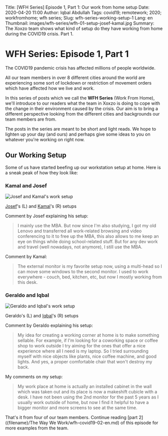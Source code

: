 Title: [WFH Series] Episode 1, Part 1: Our work from home setup
Date: 2020-04-20 11:00
Author: Iqbal Abdullah
Tags: covid19; remotework; 2020; workfromhome; wfh series;
Slug: wfh-series-working-setup-1
Lang: en
Thumbnail: images/wfh-series/wfh-01-setup-josef-kamal.jpg
Summary: The Xoxzo team shows what kind of setup do they have working from home during the COVID19 crisis. Part 1.

# WFH Series: Episode 1, Part 1

The COVID19 pandemic crisis has affected millions of people worldwide.

All our team members in over 8 different cities around the world are experiencing
some sort of lockdown or restriction of movement orders which have affected how
we live and work.

In this series of posts which we call the **WFH Series** (Work From Home), we'll introduce to our
readers what the team in Xoxzo is doing to cope with the change in their
environment caused by the crisis. Our aim is to bring a different perspective
looking from the different cities and backgrounds our team members are from.

The posts in the series are meant to be short and light reads. We hope to
lighten up your day (and ours) and perhaps give some ideas to you on whatever you're
working on right now.

## Our Working Setup

Some of us have started beefing up our workstation setup at home. Here is a
sneak peak of how they look like:

### Kamal and Josef

![Josef and Kamal's work setup]({filename}/images/wfh-series/wfh-01-setup-josef-kamal.jpg)

[Josef](/author/josef-monje.html)'s (L) and [Kamal](/author/kamal-mustafa.html)'s (R) setups

Comment by Josef explaining his setup:
> I mainly use the MBA. But now since I'm also studying, I got my old Lenovo and transferred
> all work-related browsing and video conferencing to it to free up the MBA, this also allows to
> me keep an eye on things while doing school-related stuff. But for any dev work and travel
> (well nowadays, not anymore), I still use the MBA.

Comment by Kamal:
> The external monitor is my favorite setup now, using a multi-head so I can move some windows
> to the second monitor. I used to work everywhere - couch, bed, kitchen, etc, but now I mostly
> working from this desk.

### Geraldo and Iqbal

![Geraldo and Iqbal's work setup]({filename}/images/wfh-series/wfh-01-setup-geraldo-iqbal.jpg)

Geraldo's (L) and [Iqbal](/author/iqbal-abdullah.html)'s (R) setups

Comment by Geraldo explaining his setup:
> My idea for creating a working corner at home is to make something sellable.
> For example, if I'm looking for a coworking space or coffee shop to work outside I try aiming for
> the ones that offer a nice experience where all I need is my laptop. So I tried surrounding myself
> with nice objects like plants, nice coffee machine, and good lights. And yes, a proper
> comfortable chair that won't destroy my back. 

My comments on my setup:
> My work place at home is actually an installed cabinet in the wall which was taken out
> and its place is now a makeshift cubicle with a desk.
> I have not been using the 2nd monitor for the past 5 years as I usually work
> outside of home, but now I find it helpful to have a bigger monitor and more
> screens to see at the same time.

That's it from four of our team members. Continue reading [part 2]({filename}/The Way We Work/wfh-covid19-02-en.md)
of this episode for more examples from the team.
